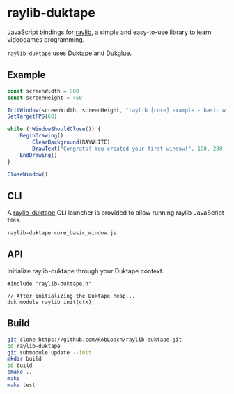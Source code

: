 # raylib-duktape

JavaScript bindings for [raylib](https://www.raylib.com/), a simple and easy-to-use library to learn videogames programming.

`raylib-duktape` uses [Duktape](https://duktape.org/) and [Dukglue](https://github.com/Aloshi/dukglue).

## Example

``` js
const screenWidth = 800
const screenHeight = 450

InitWindow(screenWidth, screenHeight, "raylib [core] example - basic window")
SetTargetFPS(60)

while (!WindowShouldClose()) {
    BeginDrawing()
        ClearBackground(RAYWHITE)
        DrawText("Congrats! You created your first window!", 190, 200, 20, LIGHTGRAY)
    EndDrawing()
}

CloseWindow()
```

## CLI

A [raylib-duktape](bin/raylib-duktape.cpp) CLI launcher is provided to allow running raylib JavaScript files.

```
raylib-duktape core_basic_window.js
```

## API

Initialize raylib-duktape through your Duktape context.

```
#include "raylib-duktape.h"

// After initializing the Duktape heap...
duk_module_raylib_init(ctx);
```

## Build

``` bash
git clone https://github.com/RobLoach/raylib-duktape.git
cd raylib-duktape
git submodule update --init
mkdir build
cd build
cmake ..
make
make test
```
